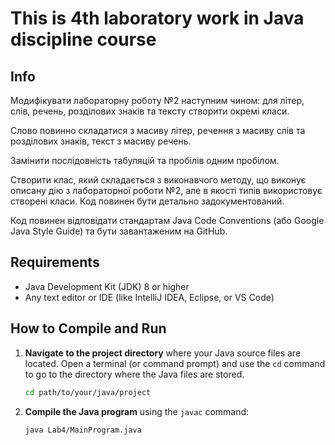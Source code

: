 # This is 4th laboratory work in Java discipline course


## Info


Модифікувати лабораторну роботу №2 наступним чином:
для літер, слів, речень, розділових знаків та тексту створити окремі класи.

Слово повинно складатися з масиву літер,
речення з масиву слів та розділових знаків,
текст з масиву речень.

Замінити послідовність табуляцій та пробілів одним пробілом.

Створити клас, який складається з виконавчого методу,
що виконує описану дію з лабораторної роботи №2,
але в якості типів використовує створені класи.
Код повинен бути детально задокументований.

Код повинен відповідати стандартам Java Code Conventions (або Google Java Style Guide) та бути завантаженим на GitHub.


## Requirements

- Java Development Kit (JDK) 8 or higher
- Any text editor or IDE (like IntelliJ IDEA, Eclipse, or VS Code)

## How to Compile and Run

1. **Navigate to the project directory** where your Java source files are located. Open a terminal (or command prompt) and use the `cd` command to go to the directory where the Java files are stored.

    ```bash
    cd path/to/your/java/project
    ```

2. **Compile the Java program** using the `javac` command:

    ```bash
    java Lab4/MainProgram.java
    ```
